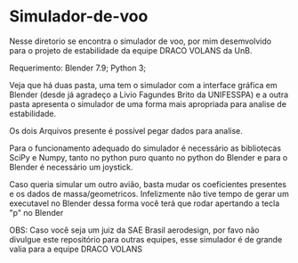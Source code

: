 # Simulador-de-voo
Nesse diretorio se encontra o simulador de voo, por mim desemvolvido para o projeto de estabilidade da equipe DRACO VOLANS da UnB.

Requerimento:
  Blender 7.9;
  Python 3;

Veja que há duas pasta, uma tem o simulador com a interface gráfica em Blender (desde já agradeço a Livio Fagundes Brito da UNIFESSPA) e a outra pasta apresenta o simulador de uma forma mais apropriada para analise de estabilidade. 

Os dois Arquivos presente é possível pegar dados para analise.

Para o funcionamento adequado do simulador é necessário as bibliotecas SciPy e Numpy, tanto no python puro quanto no python do Blender e para o Blender é necessário um joystick. 

Caso queria simular um outro avião, basta mudar os coeficientes presentes e os dados de massa/geometricos. Infelizmente não tive tempo de gerar um executavel no Blender dessa forma você terá que rodar apertando a tecla "p" no Blender 

OBS: Caso você seja um juiz da SAE Brasil aerodesign, por favo não divulgue este repositório para outras equipes, esse simulador é de grande valia para a equipe DRACO VOLANS
